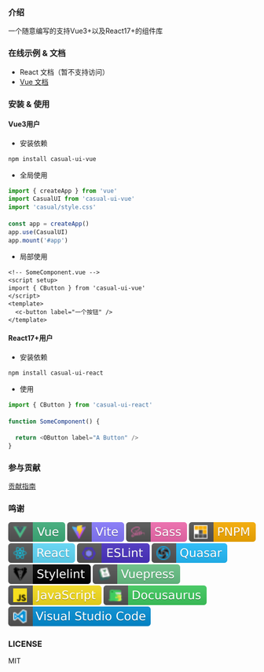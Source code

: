### 介绍

一个随意编写的支持Vue3+以及React17+的组件库

### 在线示例 & 文档

* React 文档（暂不支持访问）
* [Vue 文档](https://casual-ui-vue.donsen.site/)

### 安装 & 使用

#### Vue3用户

* 安装依赖 

```sh
npm install casual-ui-vue
```

* 全局使用

```js
import { createApp } from 'vue'
import CasualUI from 'casual-ui-vue'
import 'casual/style.css'

const app = createApp()
app.use(CasualUI)
app.mount('#app')
```

* 局部使用

```vue
<!-- SomeComponent.vue -->
<script setup>
import { CButton } from 'casual-ui-vue'
</script>
<template>
  <c-button label="一个按钮" />
</template>
```

#### React17+用户

* 安装依赖

```sh
npm install casual-ui-react
```

* 使用

```js
import { CButton } from 'casual-ui-react'

function SomeComponent() {

  return <OButton label="A Button" />
}
```

### 参与贡献

[贡献指南](./CONTRIBUTING.md)

### 鸣谢

![Vue](./badges/vue.svg)
![Vite](./badges/vite.svg)
![Sass](./badges/sass.svg)
![PNPM](./badges/pnpm.svg)
![React](./badges/react.svg)
![ESLint](./badges/eslint.svg)
![Quasar](./badges/quasar.svg)
![Stylelint](./badges/stylelint.svg)
![Vuepress](./badges/vuepress.svg)
![Javascript](./badges/javascript.svg)
![Docusaurus](./badges/docusaurus.svg)
![VSCode](./badges/vscode.svg)

### LICENSE

MIT